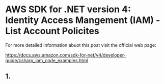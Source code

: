 # AWS SDK for .NET version 4: Identity Access Mangement (IAM) - List Account Policites

For more detailed information abuot this post visit the official web page:

https://docs.aws.amazon.com/sdk-for-net/v4/developer-guide/csharp_iam_code_examples.html

## 1. 

